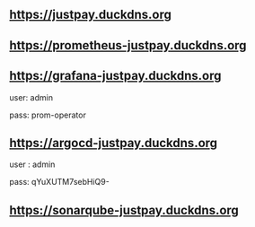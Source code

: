 
## https://justpay.duckdns.org

## https://prometheus-justpay.duckdns.org

## https://grafana-justpay.duckdns.org
user: admin

pass: prom-operator

## https://argocd-justpay.duckdns.org
user : admin

pass: qYuXUTM7sebHiQ9-

## https://sonarqube-justpay.duckdns.org